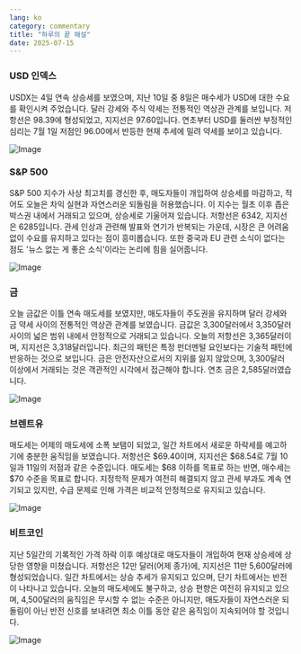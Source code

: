 ```yaml
---
lang: ko
category: commentary
title: "하루의 끝 해설"
date: 2025-07-15
---
```


### USD 인덱스

USDX는 4일 연속 상승세를 보였으며, 지난 10일 중 8일은 매수세가 USD에 대한 수요를 확인시켜 주었습니다. 달러 강세와 주식 약세는 전통적인 역상관 관계를 보입니다. 저항선은 98.39에 형성되었고, 지지선은 97.60입니다. 연초부터 USD를 둘러싼 부정적인 심리는 7월 1일 저점인 96.00에서 반등한 현재 추세에 밀려 약세를 보이고 있습니다.

![Image](https://markleighedu.github.io/img/Jul-2025/15-Jul-2025/usdindex.jpg)

### S&P 500

S&P 500 지수가 사상 최고치를 경신한 후, 매도자들이 개입하여 상승세를 마감하고, 적어도 오늘은 차익 실현과 자연스러운 되돌림을 허용했습니다. 이 지수는 월초 이후 좁은 박스권 내에서 거래되고 있으며, 상승세로 기울어져 있습니다. 저항선은 6342, 지지선은 6285입니다. 관세 인상과 관련해 발표와 연기가 반복되는 가운데, 시장은 큰 어려움 없이 수요를 유지하고 있다는 점이 흥미롭습니다. 또한 중국과 EU 관련 소식이 없다는 점도 '뉴스 없는 게 좋은 소식'이라는 논리에 힘을 실어줍니다.

![Image](https://markleighedu.github.io/img/Jul-2025/15-Jul-2025/sp500.jpg)

### 금

오늘 금값은 이틀 연속 매도세를 보였지만, 매도자들이 주도권을 유지하며 달러 강세와 금 약세 사이의 전통적인 역상관 관계를 보였습니다. 금값은 3,300달러에서 3,350달러 사이의 넓은 범위 내에서 안정적으로 거래되고 있습니다. 오늘의 저항선은 3,365달러이며, 지지선은 3,318달러입니다. 최근의 패턴은 특정 펀더멘털 요인보다는 기술적 패턴에 반응하는 것으로 보입니다. 금은 안전자산으로서의 지위를 잃지 않았으며, 3,300달러 이상에서 거래되는 것은 객관적인 시각에서 접근해야 합니다. 연초 금은 2,585달러였습니다.

![Image](https://markleighedu.github.io/img/Jul-2025/15-Jul-2025/gold.jpg)

### 브렌트유

매도세는 어제의 매도세에 소폭 보탬이 되었고, 일간 차트에서 새로운 하락세를 예고하기에 충분한 움직임을 보였습니다. 저항선은 $69.40이며, 지지선은 $68.54로 7월 10일과 11일의 저점과 같은 수준입니다. 매도세는 $68 이하를 목표로 하는 반면, 매수세는 $70 수준을 목표로 합니다. 지정학적 문제가 여전히 해결되지 않고 관세 부과도 계속 연기되고 있지만, 수급 문제로 인해 가격은 비교적 안정적으로 유지되고 있습니다.

![Image](https://markleighedu.github.io/img/Jul-2025/15-Jul-2025/brentoil.jpg)

### 비트코인

지난 5일간의 기록적인 가격 하락 이후 예상대로 매도자들이 개입하여 현재 상승세에 상당한 영향을 미쳤습니다. 저항선은 12만 달러(어제 종가)에, 지지선은 11만 5,600달러에 형성되었습니다. 일간 차트에서는 상승 추세가 유지되고 있으며, 단기 차트에서는 반전이 나타나고 있습니다. 오늘의 매도세에도 불구하고, 상승 편향은 여전히 유지되고 있으며, 4,500달러의 움직임은 무시할 수 없는 수준은 아니지만, 매도자들이 자연스러운 되돌림이 아닌 반전 신호를 보내려면 최소 이틀 동안 같은 움직임이 지속되어야 할 것입니다.

![Image](https://markleighedu.github.io/img/Jul-2025/15-Jul-2025/bitcoin.jpg)

